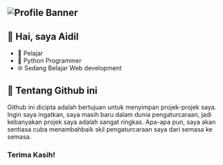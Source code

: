 ![Profile Banner](https://user-images.githubusercontent.com/87560413/137114186-09ad427f-8a20-4b39-8e7f-41e6aa8bd186.png)
---

## 👋  Hai, saya Aidil

- 🏫 Pelajar
- 🐍 Python Programmer
- 🌐 Sedang Belajar Web development

## 💭 Tentang Github ini

Github ini dicipta adalah bertujuan untuk menyimpan projek-projek saya. Ingin saya ingatkan, saya masih baru dalam dunia pengaturcaraan, jadi kebanyakan projek saya adalah sangat ringkas. Apa-apa pun, saya akan sentiasa cuba menambahbaik skil pengaturcaraan saya dari semasa ke semasa.
### Terima Kasih!
